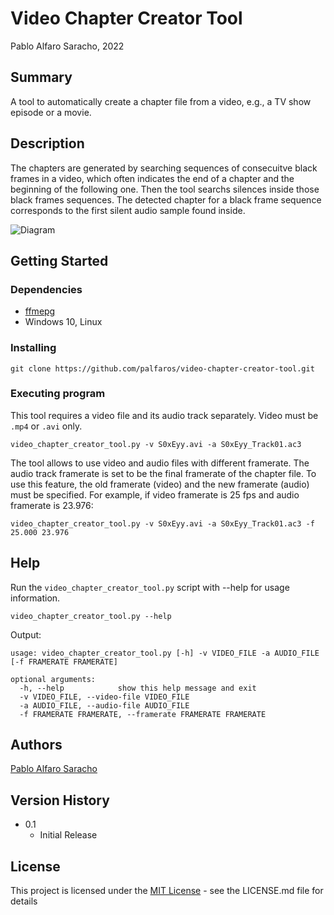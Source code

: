 # Video Chapter Creator Tool

Pablo Alfaro Saracho, 2022

## Summary

A tool to automatically create a chapter file from a video, e.g., a TV show episode or a movie.

## Description

The chapters are generated by searching sequences of consecuitve black frames in a video, which often indicates the end of a chapter and the beginning of the following one. Then the tool searchs silences inside those black frames sequences. The detected chapter for a black frame sequence corresponds to the first silent audio sample found inside.

![Diagram](https://user-images.githubusercontent.com/116673615/210000242-ee1f6414-2222-4208-852f-5b4f721c140f.gif)

## Getting Started

### Dependencies

* [ffmepg](https://github.com/FFmpeg/FFmpeg)
* Windows 10, Linux

### Installing



```
git clone https://github.com/palfaros/video-chapter-creator-tool.git
```

### Executing program

This tool requires a video file and its audio track separately. Video must be ```.mp4``` or ```.avi``` only.
```
video_chapter_creator_tool.py -v S0xEyy.avi -a S0xEyy_Track01.ac3
```
The tool allows to use video and audio files with different framerate. The audio track framerate is set to be the final framerate of the chapter file. To use this feature, the old framerate (video) and the new framerate (audio) must be specified. For example, if video framerate is 25 fps and audio framerate is 23.976:
```
video_chapter_creator_tool.py -v S0xEyy.avi -a S0xEyy_Track01.ac3 -f 25.000 23.976
```

## Help

Run the ```video_chapter_creator_tool.py``` script with --help for usage information.

```
video_chapter_creator_tool.py --help
```

Output:

```
usage: video_chapter_creator_tool.py [-h] -v VIDEO_FILE -a AUDIO_FILE [-f FRAMERATE FRAMERATE]

optional arguments:
  -h, --help            show this help message and exit
  -v VIDEO_FILE, --video-file VIDEO_FILE
  -a AUDIO_FILE, --audio-file AUDIO_FILE
  -f FRAMERATE FRAMERATE, --framerate FRAMERATE FRAMERATE
```

## Authors

[Pablo Alfaro Saracho](https://www.linkedin.com/in/pablo-alfaro-saracho)

## Version History

* 0.1
    * Initial Release

## License

This project is licensed under the [MIT License](https://mit-license.org/) - see the LICENSE.md file for details

